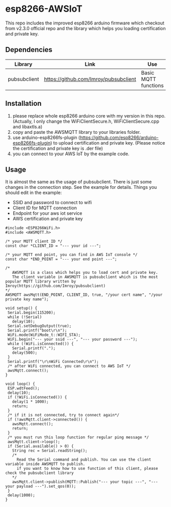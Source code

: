 # esp8266-AWSIoT
This repo includes the improved esp8266 arduino firmware which checkout from v2.3.0 official repo and the library which helps you loading certification and private key.

## Dependencies
| Library                   | Link                                                            | Use                 |
|---------------------------|-----------------------------------------------------------------|---------------------|
|pubsubclient            |https://github.com/Imroy/pubsubclient                      |Basic MQTT functions|

## Installation
1. please replace whole esp8266 arduino core with my version in this repo. (Actually, I only change the WiFiClientSecure.h, WiFiClientSecure.cpp and libaxtls.a)
2. copy and paste the AWSMQTT library to your libraries folder.
3. use arduino-esp8266fs-plugin (https://github.com/esp8266/arduino-esp8266fs-plugin) to upload certification and private key. (Please notice the certification and private key is .der file)
4. you can connect to your AWS IoT by the example code.

## Usage
It is almost the same as the usage of pubsubclient. There is just some changes in the connection step. See the example for details. Things you should edit in the example:
* SSID and password to connect to wifi
* Client ID for MQTT connection
* Endpoint for your aws iot service
* AWS certification and private key

 ```
#include <ESP8266WiFi.h>
#include <AWSMQTT.h>

/* your MQTT client ID */
const char *CLIENT_ID = "--- your id ---";

/* your MQTT end point, you can find in AWS IoT console */
const char *END_POINT = "--- your end point ---";

/*
    AWSMQTT is a class which helps you to load cert and private key.
    The client variable in AWSMQTT is pubsubclient which is the most popular MQTT library written by Imroy(https://github.com/Imroy/pubsubclient)
*/
AWSMQTT awsMqtt(END_POINT, CLIENT_ID, true, "/your cert name", "/your private key name");

void setup() {
  Serial.begin(115200);
  while (!Serial)
    delay(10);
  Serial.setDebugOutput(true);
  Serial.printf("boot\r\n");
  WiFi.mode(WiFiMode_t::WIFI_STA);
  WiFi.begin("--- your ssid ---", "--- your password ---");
  while (!WiFi.isConnected()) {
    Serial.printf(".");
    delay(500);
  }
  Serial.printf("\r\nWiFi Connected\r\n");
  /* after WiFi connected, you can connect to AWS IoT */
  awsMqtt.connect();
}

void loop() {
  ESP.wdtFeed();
  delay(10);
  if (!WiFi.isConnected()) {
    delay(1 * 1000);
    return;
  }
  /* if it is not connected, try to connect again*/
  if (!awsMqtt.client->connected()) {
    awsMqtt.connect();
    return;
  }
  /* you must run this loop function for regular ping message */
  awsMqtt.client->loop();
  if (Serial.available() > 0) {
    String rec = Serial.readString();
    /*
      Read the Serial command and publish. You can use the client variable inside AWSMQTT to publish.
      if you want to know how to use function of this client, please check the pubsubclient library
    */
    awsMqtt.client->publish(MQTT::Publish("--- your topic ---", "--- your payload ---").set_qos(0));
  }
  delay(1000);
}

 ```
